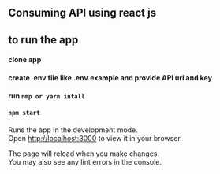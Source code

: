 ## Consuming  API using react js


## to run the app 

#### clone app
#### create .env file like .env.example and provide API url and key
#### run `nmp or yarn intall `
#### `npm start`

Runs the app in the development mode.\
Open [http://localhost:3000](http://localhost:3000) to view it in your browser.

The page will reload when you make changes.\
You may also see any lint errors in the console.
